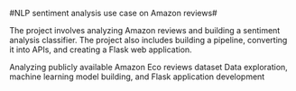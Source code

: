 #NLP sentiment analysis use case on Amazon reviews#

The project involves analyzing Amazon reviews and building a sentiment analysis classifier.
The project also includes building a pipeline, converting it into APIs, and creating a Flask web application.

Analyzing publicly available Amazon Eco reviews dataset
Data exploration, machine learning model building, and Flask application development
